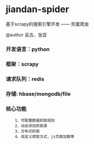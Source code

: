 # jiandan-spider

基于scrapy的搜索引擎开发 —— 煎蛋爬虫

@author 亘古、张亚

### 开发语言：python
### 框架：scrapy
### 请求队列：redis
### 存储: hbase/mongodb/file

### 核心功能
```
	1、可配置数据抓取规则
	2、动态添加抓取源
	3、分布式抓取
	4、自定义爬取方式，js页面加载等
```




